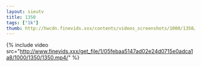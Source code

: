 ```yaml
--- 
layout: sieutv
title: 1350
tags: ["1k"]
thumb: http://hwcdn.finevids.xxx/contents/videos_screenshots/1000/1350/preview.mp4.jpg
---
```

{% include video src="http://www.finevids.xxx/get_file/1/05febaa5147ad02e24d0715e0adca1a8/1000/1350/1350.mp4/" %} 

